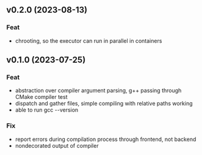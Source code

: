 ## v0.2.0 (2023-08-13)

### Feat

- chrooting, so the executor can run in parallel in containers

## v0.1.0 (2023-07-25)

### Feat

- abstraction over compiler argument parsing, g++ passing through CMake compiler test
- dispatch and gather files, simple compiling with relative paths working
- able to run gcc --version

### Fix

- report errors during compilation process through frontend, not backend
- nondecorated output of compiler
